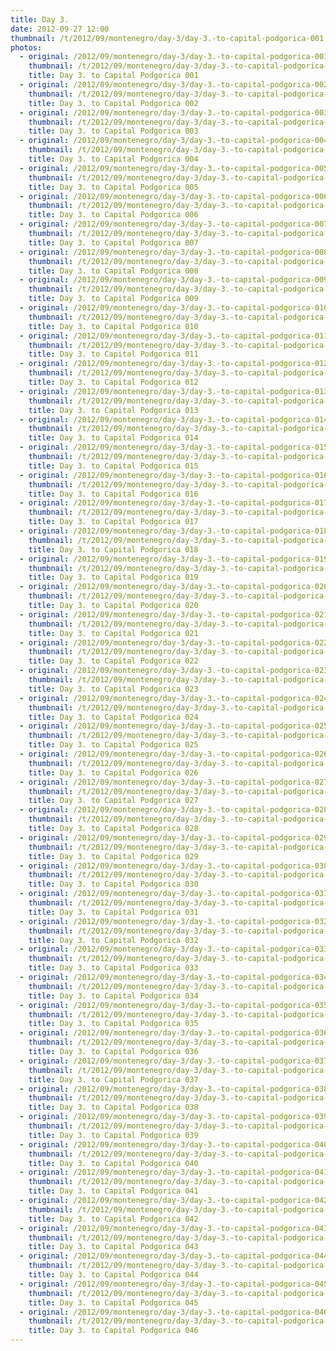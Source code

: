 ```yaml
---
title: Day 3.
date: 2012-09-27 12:00
thumbnail: /t/2012/09/montenegro/day-3/day-3.-to-capital-podgorica-001.jpg
photos:
  - original: /2012/09/montenegro/day-3/day-3.-to-capital-podgorica-001.jpg
    thumbnail: /t/2012/09/montenegro/day-3/day-3.-to-capital-podgorica-001.jpg
    title: Day 3. to Capital Podgorica 001
  - original: /2012/09/montenegro/day-3/day-3.-to-capital-podgorica-002.jpg
    thumbnail: /t/2012/09/montenegro/day-3/day-3.-to-capital-podgorica-002.jpg
    title: Day 3. to Capital Podgorica 002
  - original: /2012/09/montenegro/day-3/day-3.-to-capital-podgorica-003.jpg
    thumbnail: /t/2012/09/montenegro/day-3/day-3.-to-capital-podgorica-003.jpg
    title: Day 3. to Capital Podgorica 003
  - original: /2012/09/montenegro/day-3/day-3.-to-capital-podgorica-004.jpg
    thumbnail: /t/2012/09/montenegro/day-3/day-3.-to-capital-podgorica-004.jpg
    title: Day 3. to Capital Podgorica 004
  - original: /2012/09/montenegro/day-3/day-3.-to-capital-podgorica-005.jpg
    thumbnail: /t/2012/09/montenegro/day-3/day-3.-to-capital-podgorica-005.jpg
    title: Day 3. to Capital Podgorica 005
  - original: /2012/09/montenegro/day-3/day-3.-to-capital-podgorica-006.jpg
    thumbnail: /t/2012/09/montenegro/day-3/day-3.-to-capital-podgorica-006.jpg
    title: Day 3. to Capital Podgorica 006
  - original: /2012/09/montenegro/day-3/day-3.-to-capital-podgorica-007.jpg
    thumbnail: /t/2012/09/montenegro/day-3/day-3.-to-capital-podgorica-007.jpg
    title: Day 3. to Capital Podgorica 007
  - original: /2012/09/montenegro/day-3/day-3.-to-capital-podgorica-008.jpg
    thumbnail: /t/2012/09/montenegro/day-3/day-3.-to-capital-podgorica-008.jpg
    title: Day 3. to Capital Podgorica 008
  - original: /2012/09/montenegro/day-3/day-3.-to-capital-podgorica-009.jpg
    thumbnail: /t/2012/09/montenegro/day-3/day-3.-to-capital-podgorica-009.jpg
    title: Day 3. to Capital Podgorica 009
  - original: /2012/09/montenegro/day-3/day-3.-to-capital-podgorica-010.jpg
    thumbnail: /t/2012/09/montenegro/day-3/day-3.-to-capital-podgorica-010.jpg
    title: Day 3. to Capital Podgorica 010
  - original: /2012/09/montenegro/day-3/day-3.-to-capital-podgorica-011.jpg
    thumbnail: /t/2012/09/montenegro/day-3/day-3.-to-capital-podgorica-011.jpg
    title: Day 3. to Capital Podgorica 011
  - original: /2012/09/montenegro/day-3/day-3.-to-capital-podgorica-012.jpg
    thumbnail: /t/2012/09/montenegro/day-3/day-3.-to-capital-podgorica-012.jpg
    title: Day 3. to Capital Podgorica 012
  - original: /2012/09/montenegro/day-3/day-3.-to-capital-podgorica-013.jpg
    thumbnail: /t/2012/09/montenegro/day-3/day-3.-to-capital-podgorica-013.jpg
    title: Day 3. to Capital Podgorica 013
  - original: /2012/09/montenegro/day-3/day-3.-to-capital-podgorica-014.jpg
    thumbnail: /t/2012/09/montenegro/day-3/day-3.-to-capital-podgorica-014.jpg
    title: Day 3. to Capital Podgorica 014
  - original: /2012/09/montenegro/day-3/day-3.-to-capital-podgorica-015.jpg
    thumbnail: /t/2012/09/montenegro/day-3/day-3.-to-capital-podgorica-015.jpg
    title: Day 3. to Capital Podgorica 015
  - original: /2012/09/montenegro/day-3/day-3.-to-capital-podgorica-016.jpg
    thumbnail: /t/2012/09/montenegro/day-3/day-3.-to-capital-podgorica-016.jpg
    title: Day 3. to Capital Podgorica 016
  - original: /2012/09/montenegro/day-3/day-3.-to-capital-podgorica-017.jpg
    thumbnail: /t/2012/09/montenegro/day-3/day-3.-to-capital-podgorica-017.jpg
    title: Day 3. to Capital Podgorica 017
  - original: /2012/09/montenegro/day-3/day-3.-to-capital-podgorica-018.jpg
    thumbnail: /t/2012/09/montenegro/day-3/day-3.-to-capital-podgorica-018.jpg
    title: Day 3. to Capital Podgorica 018
  - original: /2012/09/montenegro/day-3/day-3.-to-capital-podgorica-019.jpg
    thumbnail: /t/2012/09/montenegro/day-3/day-3.-to-capital-podgorica-019.jpg
    title: Day 3. to Capital Podgorica 019
  - original: /2012/09/montenegro/day-3/day-3.-to-capital-podgorica-020.jpg
    thumbnail: /t/2012/09/montenegro/day-3/day-3.-to-capital-podgorica-020.jpg
    title: Day 3. to Capital Podgorica 020
  - original: /2012/09/montenegro/day-3/day-3.-to-capital-podgorica-021.jpg
    thumbnail: /t/2012/09/montenegro/day-3/day-3.-to-capital-podgorica-021.jpg
    title: Day 3. to Capital Podgorica 021
  - original: /2012/09/montenegro/day-3/day-3.-to-capital-podgorica-022.jpg
    thumbnail: /t/2012/09/montenegro/day-3/day-3.-to-capital-podgorica-022.jpg
    title: Day 3. to Capital Podgorica 022
  - original: /2012/09/montenegro/day-3/day-3.-to-capital-podgorica-023.jpg
    thumbnail: /t/2012/09/montenegro/day-3/day-3.-to-capital-podgorica-023.jpg
    title: Day 3. to Capital Podgorica 023
  - original: /2012/09/montenegro/day-3/day-3.-to-capital-podgorica-024.jpg
    thumbnail: /t/2012/09/montenegro/day-3/day-3.-to-capital-podgorica-024.jpg
    title: Day 3. to Capital Podgorica 024
  - original: /2012/09/montenegro/day-3/day-3.-to-capital-podgorica-025.jpg
    thumbnail: /t/2012/09/montenegro/day-3/day-3.-to-capital-podgorica-025.jpg
    title: Day 3. to Capital Podgorica 025
  - original: /2012/09/montenegro/day-3/day-3.-to-capital-podgorica-026.jpg
    thumbnail: /t/2012/09/montenegro/day-3/day-3.-to-capital-podgorica-026.jpg
    title: Day 3. to Capital Podgorica 026
  - original: /2012/09/montenegro/day-3/day-3.-to-capital-podgorica-027.jpg
    thumbnail: /t/2012/09/montenegro/day-3/day-3.-to-capital-podgorica-027.jpg
    title: Day 3. to Capital Podgorica 027
  - original: /2012/09/montenegro/day-3/day-3.-to-capital-podgorica-028.jpg
    thumbnail: /t/2012/09/montenegro/day-3/day-3.-to-capital-podgorica-028.jpg
    title: Day 3. to Capital Podgorica 028
  - original: /2012/09/montenegro/day-3/day-3.-to-capital-podgorica-029.jpg
    thumbnail: /t/2012/09/montenegro/day-3/day-3.-to-capital-podgorica-029.jpg
    title: Day 3. to Capital Podgorica 029
  - original: /2012/09/montenegro/day-3/day-3.-to-capital-podgorica-030.jpg
    thumbnail: /t/2012/09/montenegro/day-3/day-3.-to-capital-podgorica-030.jpg
    title: Day 3. to Capital Podgorica 030
  - original: /2012/09/montenegro/day-3/day-3.-to-capital-podgorica-031.jpg
    thumbnail: /t/2012/09/montenegro/day-3/day-3.-to-capital-podgorica-031.jpg
    title: Day 3. to Capital Podgorica 031
  - original: /2012/09/montenegro/day-3/day-3.-to-capital-podgorica-032.jpg
    thumbnail: /t/2012/09/montenegro/day-3/day-3.-to-capital-podgorica-032.jpg
    title: Day 3. to Capital Podgorica 032
  - original: /2012/09/montenegro/day-3/day-3.-to-capital-podgorica-033.jpg
    thumbnail: /t/2012/09/montenegro/day-3/day-3.-to-capital-podgorica-033.jpg
    title: Day 3. to Capital Podgorica 033
  - original: /2012/09/montenegro/day-3/day-3.-to-capital-podgorica-034.jpg
    thumbnail: /t/2012/09/montenegro/day-3/day-3.-to-capital-podgorica-034.jpg
    title: Day 3. to Capital Podgorica 034
  - original: /2012/09/montenegro/day-3/day-3.-to-capital-podgorica-035.jpg
    thumbnail: /t/2012/09/montenegro/day-3/day-3.-to-capital-podgorica-035.jpg
    title: Day 3. to Capital Podgorica 035
  - original: /2012/09/montenegro/day-3/day-3.-to-capital-podgorica-036.jpg
    thumbnail: /t/2012/09/montenegro/day-3/day-3.-to-capital-podgorica-036.jpg
    title: Day 3. to Capital Podgorica 036
  - original: /2012/09/montenegro/day-3/day-3.-to-capital-podgorica-037.jpg
    thumbnail: /t/2012/09/montenegro/day-3/day-3.-to-capital-podgorica-037.jpg
    title: Day 3. to Capital Podgorica 037
  - original: /2012/09/montenegro/day-3/day-3.-to-capital-podgorica-038.jpg
    thumbnail: /t/2012/09/montenegro/day-3/day-3.-to-capital-podgorica-038.jpg
    title: Day 3. to Capital Podgorica 038
  - original: /2012/09/montenegro/day-3/day-3.-to-capital-podgorica-039.jpg
    thumbnail: /t/2012/09/montenegro/day-3/day-3.-to-capital-podgorica-039.jpg
    title: Day 3. to Capital Podgorica 039
  - original: /2012/09/montenegro/day-3/day-3.-to-capital-podgorica-040.jpg
    thumbnail: /t/2012/09/montenegro/day-3/day-3.-to-capital-podgorica-040.jpg
    title: Day 3. to Capital Podgorica 040
  - original: /2012/09/montenegro/day-3/day-3.-to-capital-podgorica-041.jpg
    thumbnail: /t/2012/09/montenegro/day-3/day-3.-to-capital-podgorica-041.jpg
    title: Day 3. to Capital Podgorica 041
  - original: /2012/09/montenegro/day-3/day-3.-to-capital-podgorica-042.jpg
    thumbnail: /t/2012/09/montenegro/day-3/day-3.-to-capital-podgorica-042.jpg
    title: Day 3. to Capital Podgorica 042
  - original: /2012/09/montenegro/day-3/day-3.-to-capital-podgorica-043.jpg
    thumbnail: /t/2012/09/montenegro/day-3/day-3.-to-capital-podgorica-043.jpg
    title: Day 3. to Capital Podgorica 043
  - original: /2012/09/montenegro/day-3/day-3.-to-capital-podgorica-044.jpg
    thumbnail: /t/2012/09/montenegro/day-3/day-3.-to-capital-podgorica-044.jpg
    title: Day 3. to Capital Podgorica 044
  - original: /2012/09/montenegro/day-3/day-3.-to-capital-podgorica-045.jpg
    thumbnail: /t/2012/09/montenegro/day-3/day-3.-to-capital-podgorica-045.jpg
    title: Day 3. to Capital Podgorica 045
  - original: /2012/09/montenegro/day-3/day-3.-to-capital-podgorica-046.jpg
    thumbnail: /t/2012/09/montenegro/day-3/day-3.-to-capital-podgorica-046.jpg
    title: Day 3. to Capital Podgorica 046
---
```

